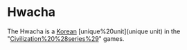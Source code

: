 # Hwacha

The Hwacha is a [Korean](Korean) [unique%20unit](unique unit) in the "[Civilization%20%28series%29](Civilization)" games.